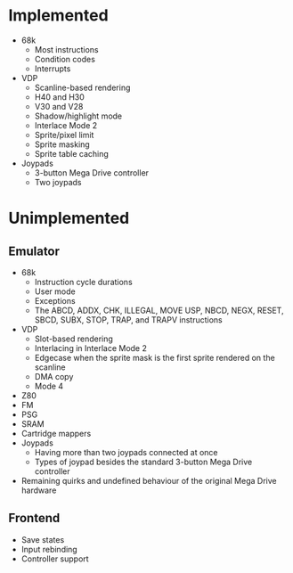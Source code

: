 # Implemented

- 68k
  - Most instructions
  - Condition codes
  - Interrupts
- VDP
  - Scanline-based rendering
  - H40 and H30
  - V30 and V28
  - Shadow/highlight mode
  - Interlace Mode 2
  - Sprite/pixel limit
  - Sprite masking
  - Sprite table caching
- Joypads
  - 3-button Mega Drive controller
  - Two joypads


# Unimplemented

## Emulator
- 68k
  - Instruction cycle durations
  - User mode
  - Exceptions
  - The ABCD, ADDX, CHK, ILLEGAL, MOVE USP, NBCD, NEGX, RESET, SBCD, SUBX, STOP,
    TRAP, and TRAPV instructions
- VDP
  - Slot-based rendering
  - Interlacing in Interlace Mode 2
  - Edgecase when the sprite mask is the first sprite rendered on the scanline
  - DMA copy
  - Mode 4
- Z80
- FM
- PSG
- SRAM
- Cartridge mappers
- Joypads
  - Having more than two joypads connected at once
  - Types of joypad besides the standard 3-button Mega Drive controller
- Remaining quirks and undefined behaviour of the original Mega Drive hardware

## Frontend
- Save states
- Input rebinding
- Controller support
